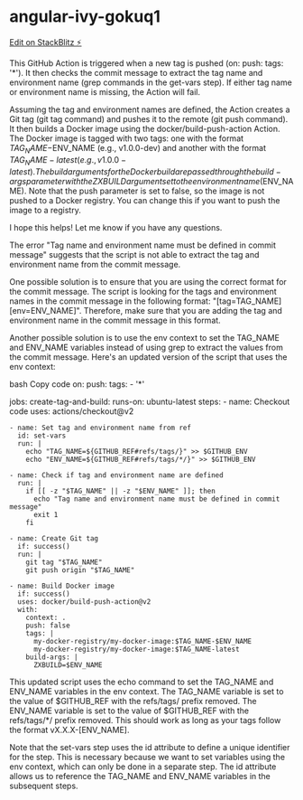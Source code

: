 # angular-ivy-gokuq1

[Edit on StackBlitz ⚡️](https://stackblitz.com/edit/angular-ivy-gokuq1)




This GitHub Action is triggered when a new tag is pushed (on: push: tags: '*'). It then checks the commit message to extract the tag name and environment name (grep commands in the get-vars step). If either tag name or environment name is missing, the Action will fail.

Assuming the tag and environment names are defined, the Action creates a Git tag (git tag command) and pushes it to the remote (git push command). It then builds a Docker image using the docker/build-push-action Action. The Docker image is tagged with two tags: one with the format $TAG_NAME-$ENV_NAME (e.g., v1.0.0-dev) and another with the format $TAG_NAME-latest (e.g., v1.0.0-latest). The build arguments for the Docker build are passed through the build-args parameter with the ZXBUILD argument set to the environment name ($ENV_NAME). Note that the push parameter is set to false, so the image is not pushed to a Docker registry. You can change this if you want to push the image to a registry.

I hope this helps! Let me know if you have any questions.






The error "Tag name and environment name must be defined in commit message" suggests that the script is not able to extract the tag and environment name from the commit message.

One possible solution is to ensure that you are using the correct format for the commit message. The script is looking for the tags and environment names in the commit message in the following format: "[tag=TAG_NAME] [env=ENV_NAME]". Therefore, make sure that you are adding the tag and environment name in the commit message in this format.

Another possible solution is to use the env context to set the TAG_NAME and ENV_NAME variables instead of using grep to extract the values from the commit message. Here's an updated version of the script that uses the env context:

bash
Copy code
on:
  push:
    tags:
      - '*'

jobs:
  create-tag-and-build:
    runs-on: ubuntu-latest
    steps:
    - name: Checkout code
      uses: actions/checkout@v2

    - name: Set tag and environment name from ref
      id: set-vars
      run: |
        echo "TAG_NAME=${GITHUB_REF#refs/tags/}" >> $GITHUB_ENV
        echo "ENV_NAME=${GITHUB_REF#refs/tags/*/}" >> $GITHUB_ENV

    - name: Check if tag and environment name are defined
      run: |
        if [[ -z "$TAG_NAME" || -z "$ENV_NAME" ]]; then
          echo "Tag name and environment name must be defined in commit message"
          exit 1
        fi

    - name: Create Git tag
      if: success()
      run: |
        git tag "$TAG_NAME"
        git push origin "$TAG_NAME"

    - name: Build Docker image
      if: success()
      uses: docker/build-push-action@v2
      with:
        context: .
        push: false
        tags: |
          my-docker-registry/my-docker-image:$TAG_NAME-$ENV_NAME
          my-docker-registry/my-docker-image:$TAG_NAME-latest
        build-args: |
          ZXBUILD=$ENV_NAME
This updated script uses the echo command to set the TAG_NAME and ENV_NAME variables in the env context. The TAG_NAME variable is set to the value of $GITHUB_REF with the refs/tags/ prefix removed. The ENV_NAME variable is set to the value of $GITHUB_REF with the refs/tags/*/ prefix removed. This should work as long as your tags follow the format vX.X.X-[ENV_NAME].

Note that the set-vars step uses the id attribute to define a unique identifier for the step. This is necessary because we want to set variables using the env context, which can only be done in a separate step. The id attribute allows us to reference the TAG_NAME and ENV_NAME variables in the subsequent steps.